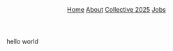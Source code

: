   <header>
    <nav>
      <a aria-current="page" href="index.html">Home</a>
      <a href="about.html">About</a>
      <a href="collective2025.html">Collective 2025</a>
      <a href="jobs.html">Jobs</a>
    </nav>
  </header>


hello world
